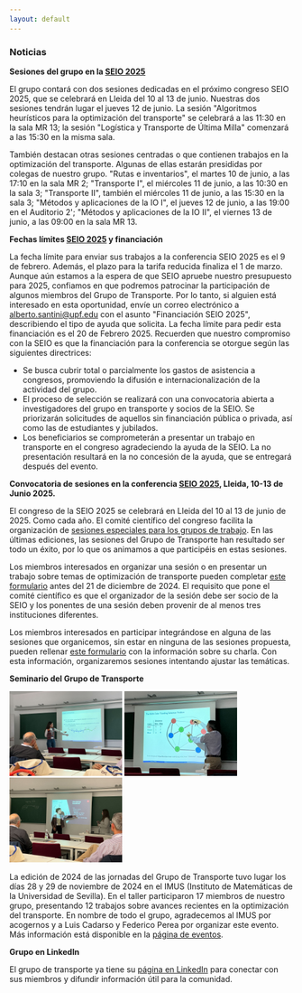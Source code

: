 ```yaml
---
layout: default
---
```


### Noticias

**Sesiones del grupo en la [SEIO 2025](https://seio2025.com/)**

El grupo contará con dos sesiones dedicadas en el próximo congreso SEIO 2025, que se celebrará en Lleida del 10 al 13 de junio.
Nuestras dos sesiones tendrán lugar el jueves 12 de junio.
La sesión "Algoritmos heurísticos para la optimización del transporte" se celebrará a las 11:30 en la sala MR 13; la sesión "Logística y Transporte de Última Milla" comenzará a las 15:30 en la misma sala.

También destacan otras sesiones centradas o que contienen trabajos en la optimización del transporte.
Algunas de ellas estarán presididas por colegas de nuestro grupo.
"Rutas e inventarios", el martes 10 de junio, a las 17:10 en la sala MR 2; "Transporte I", el miércoles 11 de junio, a las 10:30 en la sala 3; "Transporte II", también el miércoles 11 de junio, a las 15:30 en la sala 3; "Métodos y aplicaciones de la IO I", el jueves 12 de junio, a las 19:00 en el Auditorio 2'; "Métodos y aplicaciones de la IO II", el viernes 13 de junio, a las 09:00 en la sala MR 13.

**Fechas límites [SEIO 2025](https://seio2025.com/) y financiación**

La fecha límite para enviar sus trabajos a la conferencia SEIO 2025 es el 9 de febrero.
Además, el plazo para la  tarifa reducida finaliza el 1 de marzo.
Aunque aún  estamos a la espera de que SEIO apruebe nuestro presupuesto para 2025, confiamos en que podremos patrocinar la participación de algunos miembros del Grupo de Transporte.
Por lo tanto, si alguien está interesado en  esta oportunidad, envíe un correo electrónico a [alberto.santini@upf.edu](mailto:alberto.santini@upf.edu) con el asunto "Financiación SEIO 2025",  describiendo el tipo de ayuda que solicita.
La fecha límite para pedir esta financiación es el 20 de Febrero 2025.
Recuerden que nuestro  compromiso con la SEIO es que la financiación para la conferencia se otorgue según las siguientes directrices:

* Se busca cubrir total o parcialmente los gastos de asistencia a congresos, promoviendo la difusión e internacionalización de la actividad del grupo.
* El proceso de selección se realizará con una convocatoria abierta a investigadores del grupo en transporte y socios de la SEIO. Se priorizarán solicitudes de aquellos sin financiación pública o privada, así como las de estudiantes y jubilados.
* Los beneficiarios se comprometerán a presentar un trabajo en transporte en el congreso agradeciendo la ayuda de la SEIO. La no presentación resultará en la no concesión de la ayuda, que se entregará después del evento.

**Convocatoria de sesiones en la conferencia [SEIO 2025](https://seio2025.com/), Lleida, 10-13 de Junio 2025.**

El congreso de la SEIO 2025 se celebrará en Lleida del 10 al 13 de junio de 2025.
Como cada año. El comité científico del congreso facilita la organización de [sesiones especiales para los grupos de trabajo](https://seio2025.com/es/c/bases-sesiones-invitadas).
En las últimas ediciones, las sesiones del Grupo de Transporte han resultado ser todo un éxito, por lo que os animamos a que participéis en estas sesiones.

Los miembros interesados en organizar una sesión o en presentar un trabajo sobre temas de optimización de transporte pueden completar [este formulario](https://forms.gle/kqVVaMEdiXWtuEDQ8) antes del 21 de diciembre de 2024.
El requisito que pone el comité científico es que el organizador de la sesión debe ser socio de la SEIO y los ponentes de una sesión deben provenir de al menos tres instituciones diferentes.

Los miembros interesados en participar integrándose en alguna de las sesiones que organicemos, sin estar en ninguna de las sesiones propuesta, pueden rellenar [este formulario](https://forms.gle/MpGa1Wpg8M9bRc6F8) con la información sobre su charla.
Con esta información, organizaremos sesiones intentando ajustar las temáticas.

**Seminario del Grupo de Transporte**

<a href="/assets/Seminario_2024_1.jpeg"><img height="150px" src="/assets/Seminario_2024_1.jpeg"/></a>
<a href="/assets/Seminario_2024_2.jpeg"><img height="150px" src="/assets/Seminario_2024_2.jpeg"/></a>
<a href="/assets/Seminario_2024_3.jpeg"><img height="150px" src="/assets/Seminario_2024_3.jpeg"/></a>

La edición de 2024 de las jornadas del Grupo de Transporte tuvo lugar los días 28 y 29 de noviembre de 2024 en el IMUS (Instituto de Matemáticas de la Universidad de Sevilla).
En el taller participaron 17 miembros de nuestro grupo, presentando 12 trabajos sobre avances recientes en la optimización del transporte.
En nombre de todo el grupo, agradecemos al IMUS por acogernos y a Luis Cadarso y Federico Perea por organizar este evento.
Más información está disponible en la [página de eventos](/events).

**Grupo en LinkedIn**

El grupo de transporte ya tiene su [página en LinkedIn](https://www.linkedin.com/groups/10017874/) para conectar con sus miembros y difundir información útil para la comunidad.
